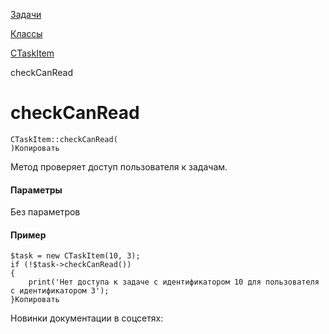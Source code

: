 [Задачи](/api_help/tasks/index.php)

[Классы](/api_help/tasks/classes/index.php)

[CTaskItem](/api_help/tasks/classes/ctaskitem/index.php)

checkCanRead

checkCanRead
============

```
CTaskItem::checkCanRead(
)Копировать
```

Метод проверяет доступ пользователя к задачам.

#### Параметры

Без параметров

#### Пример

```
$task = new CTaskItem(10, 3);
if (!$task->checkCanRead())
{
	print('Нет доступа к задаче c идентификатором 10 для пользователя с идентификатором 3');
}Копировать
```

Новинки документации в соцсетях: